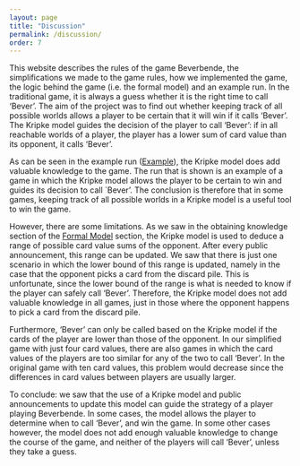 ```yaml
---
layout: page
title: "Discussion"
permalink: /discussion/
order: 7
---
```

This website describes the rules of the game Beverbende, the simplifications we made to the game rules, how we implemented the 
game, the logic behind the game (i.e. the formal model) and an example run. In the traditional game, it is always a 
guess whether it is the right time to call ‘Bever’. The aim of the project was to find out whether keeping track of 
all possible worlds allows a player to be certain that it will win if it calls ‘Bever’. The Kripke model guides the 
decision of the player to call ‘Bever’: if in all reachable worlds of a player, the player has a lower sum of card value than its 
opponent, it calls ‘Bever’.

As can be seen in the example run ([Example](example.markdown)), the Kripke model does add valuable knowledge to the game. The run that is shown is 
an example of a game in which the Kripke model allows the player to be certain to win and guides its decision to call 
`Bever’. The conclusion is therefore that in some games, keeping track of all possible worlds in a Kripke model is a 
useful tool to win the game.

However, there are some limitations. As we saw in the obtaining knowledge section of the [Formal Model](formal_model.markdown) section, the 
Kripke model is used to deduce a range of possible card value sums of the opponent. After every public announcement, 
this range can be updated. We saw that there is just one scenario in which the lower bound of this range is updated, 
namely in the case that the opponent picks a card from the discard pile. This is unfortunate, since the lower bound 
of the range is what is needed to know if the player can safely call ‘Bever’. Therefore, the Kripke model does not add 
valuable knowledge in all games, just in those where the opponent happens to pick a card from the discard pile.

Furthermore, ‘Bever’ can only be called based on the Kripke model if the cards of the player are lower than those of 
the opponent. In our simplified game with just four card values, there are also games in which the card values of the 
players are too similar for any of the two to call ‘Bever’. In the original game with ten card values, this problem would decrease since 
the differences in card values between players are usually larger.

To conclude: we saw that the use of a Kripke model and public announcements to update this model can guide the 
strategy of a player playing Beverbende. In some cases, the model allows the player to determine when to call ‘Bever’,
and win the game. In some other cases however, the model does not add enough valuable knowledge to change the course 
of the game, and neither of the players will call ‘Bever’, unless they take a guess.
